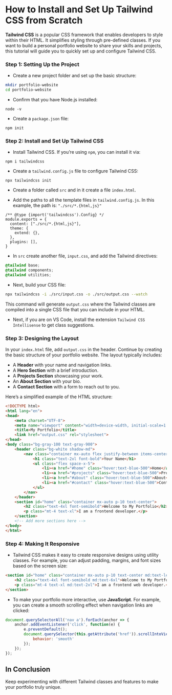# How to Install and Set Up Tailwind CSS from Scratch # 
**Tailwind CSS** is a popular CSS framework that enables developers to style within their HTML. It simplifies styling through pre-defined classes. If you want to build a personal portfolio website to share your skills and projects, this tutorial will guide you to quickly set up and configure Tailwind CSS.

### Step 1: Setting Up the Project

- Create a new project folder and set up the basic structure:

```bash
mkdir portfolio-website
cd portfolio-website
```

- Confirm that you have Node.js installed:

```
node -v
```
- Create a `package.json` file:

```
npm init
```

### Step 2: Install and Set Up Tailwind CSS 
- Install Tailwind CSS. If you’re using `npm`, you can install it via:

```
npm i tailwindcss

```
- Create a `tailwind.config.js` file to configure Tailwind CSS:

```
npx tailwindcss init

```
- Create a folder called `src` and in it create a file  `index.html`.

- Add the paths to all the template files in `tailwind.config.js`. In this example, the path is: `"./src/*.{html,js}"`

```
/** @type {import('tailwindcss').Config} */
module.exports = {
  content: ["./src/*.{html,js}"],
  theme: {
    extend: {},
  },
  plugins: [],
}
```

- In `src` create another file, `input.css`, and add the Tailwind directives:

```css
@tailwind base;
@tailwind components;
@tailwind utilities;
```

- Next, build your CSS file:

```bash
npx tailwindcss -i ./src/input.css -o ./src/output.css --watch
```

This command will generate `output.css` where the Tailwind classes are compiled into a single CSS file that you can include in your HTML.

- Next, if you are on VS Code, install the extension `Tailwind CSS Intellisense` to get class suggestions.

### Step 3: Designing the Layout

In your `index.html` file, add `output.css` in the header. Continue by creating the basic structure of your portfolio website. The layout typically includes:

- A **Header** with your name and navigation links.
- A **Hero Section** with a brief introduction.
- A **Projects Section** showcasing your work.
- An **About Section** with your bio.
- A **Contact Section** with a form to reach out to you.

Here’s a simplified example of the HTML structure:

```html
<!DOCTYPE html>
<html lang="en">
<head>
    <meta charset="UTF-8">
    <meta name="viewport" content="width=device-width, initial-scale=1.0">
    <title>My Portfolio</title>
    <link href="output.css" rel="stylesheet">
</head>
<body class="bg-gray-100 text-gray-900">
    <header class="bg-white shadow-md">
        <nav class="container mx-auto flex justify-between items-center p-5">
            <h1 class="text-2xl font-bold">Your Name</h1>
            <ul class="flex space-x-5">
                <li><a href="#home" class="hover:text-blue-500">Home</a></li>
                <li><a href="#projects" class="hover:text-blue-500">Projects</a></li>
                <li><a href="#about" class="hover:text-blue-500">About</a></li>
                <li><a href="#contact" class="hover:text-blue-500">Contact</a></li>
            </ul>
        </nav>
    </header>
    <section id="home" class="container mx-auto p-10 text-center">
        <h2 class="text-4xl font-semibold">Welcome to My Portfolio</h2>
        <p class="mt-4 text-xl">I am a frontend developer.</p>
    </section>
    <!-- Add more sections here -->
</body>
</html>
```

### Step 4: Making It Responsive

- Tailwind CSS makes it easy to create responsive designs using utility classes. For example, you can adjust padding, margins, and font sizes based on the screen size:

```html
<section id="home" class="container mx-auto p-10 text-center md:text-left">
    <h2 class="text-4xl font-semibold md:text-6xl">Welcome to My Portfolio</h2>
    <p class="mt-4 text-xl md:text-2xl">I am a frontend web developer.</p>
</section>
```

- To make your portfolio more interactive, use **JavaScript**. For example, you can create a smooth scrolling effect when navigation links are clicked:

```javascript
document.querySelectorAll('nav a').forEach(anchor => {
    anchor.addEventListener('click', function(e) {
        e.preventDefault();
        document.querySelector(this.getAttribute('href')).scrollIntoView({
            behavior: 'smooth'
        });
    });
});
```

## In Conclusion
Keep experimenting with different Tailwind classes and features to make your portfolio truly unique.
